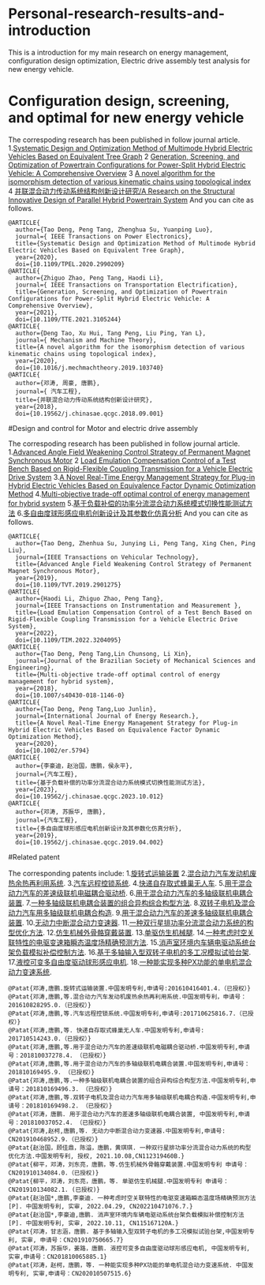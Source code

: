 # Personal-research-results-and-introduction
This is a introduction for my main research on energy management, configuration design optimization, Electric drive assembly test analysis for new energy vehicle.
# Configuration design, screening, and optimal for new energy vehicle

The correspoding research has been published in follow journal article.
1.[Systematic Design and Optimization Method of Multimode Hybrid Electric Vehicles Based on Equivalent Tree Graph](https://ieeexplore.ieee.org/document/9078871) 
2 [Generation, Screening, and Optimization of Powertrain Configurations for Power-Split Hybrid Electric Vehicle: A Comprehensive Overview](https://ieeexplore.ieee.org/document/9514573)
3 [A novel algorithm for the isomorphism detection of various kinematic chains using topological index](https://www.sciencedirect.com/science/article/pii/S0094114X19323468)
4 [并联混合动力传动系统结构创新设计研究/A Research on the Structural Innovative Design of Parallel Hybrid Powertrain System](http://www.qichegongcheng.com/CN/10.19562/j.chinasae.qcgc.2018.09.001)
And you can cite as follows.
```
@ARTICLE{
  author={Tao Deng, Peng Tang, Zhenghua Su, Yuanping Luo},
  journal={ IEEE Transactions on Power Electronics}, 
  title={Systematic Design and Optimization Method of Multimode Hybrid Electric Vehicles Based on Equivalent Tree Graph}, 
  year={2020},
  doi={10.1109/TPEL.2020.2990209}
@ARTICLE{
  author={Zhiguo Zhao, Peng Tang, Haodi Li},
  journal={ IEEE Transactions on Transportation Electrification}, 
  title={Generation, Screening, and Optimization of Powertrain Configurations for Power-Split Hybrid Electric Vehicle: A Comprehensive Overview}, 
  year={2021},
  doi={10.1109/TTE.2021.3105244}
@ARTICLE{
  author={Deng Tao, Xu Hui, Tang Peng, Liu Ping, Yan L},
  journal={ Mechanism and Machine Theory}, 
  title={A novel algorithm for the isomorphism detection of various kinematic chains using topological index}, 
  year={2020},
  doi={10.1016/j.mechmachtheory.2019.103740}
@ARTICLE{
  author={邓涛, 周豪, 唐鹏},
  journal={ 汽车工程}, 
  title={并联混合动力传动系统结构创新设计研究}, 
  year={2018},
  doi={10.19562/j.chinasae.qcgc.2018.09.001}
```
#Design and control for Motor and electric drive assembly

The correspoding research has been published in follow journal article.
1.[Advanced Angle Field Weakening Control Strategy of Permanent Magnet Synchronous Motor](https://ieeexplore.ieee.org/document/8651428) 
2 [Load Emulation Compensation Control of a Test Bench Based on Rigid-Flexible Coupling Transmission for a Vehicle Electric Drive System](https://ieeexplore.ieee.org/document/9875333)
3.[A Novel Real-Time Energy Management Strategy for Plug-in Hybrid Electric Vehicles Based on Equivalence Factor Dynamic Optimization Method](https://onlinelibrary.wiley.com/doi/10.1002/er.5794)
4.[Multi-objective trade-off optimal control of energy management for hybrid system](https://link.springer.com/article/10.1007/s40430-018-1146-0)
5.[基于负载补偿的功率分流混合动力系统模式切换性能测试方法](http://www.qichegongcheng.com/CN/10.19562/j.chinasae.qcgc.2023.10.012)
6.[多自由度球形感应电机创新设计及其参数化仿真分析](http://www.qichegongcheng.com/CN/10.19562/j.chinasae.qcgc.2019.04.002)
And you can cite as follows.
```
@ARTICLE{
  author={Tao Deng, Zhenhua Su, Junying Li, Peng Tang, Xing Chen, Ping Liu},
  journal={IEEE Transactions on Vehicular Technology}, 
  title={Advanced Angle Field Weakening Control Strategy of Permanent Magnet Synchronous Motor}, 
  year={2019},
  doi={10.1109/TVT.2019.2901275}
@ARTICLE{
  author={Haodi Li, Zhiguo Zhao, Peng Tang},
  journal={IEEE Transactions on Instrumentation and Measurement }, 
  title={Load Emulation Compensation Control of a Test Bench Based on Rigid-Flexible Coupling Transmission for a Vehicle Electric Drive System}, 
  year={2022},
  doi={10.1109/TIM.2022.3204095}
@ARTICLE{
  author={Tao Deng, Peng Tang,Lin Chunsong, Li Xin},
  journal={Journal of the Brazilian Society of Mechanical Sciences and Engineering}, 
  title={Multi-objective trade-off optimal control of energy management for hybrid system}, 
  year={2018},
  doi={10.1007/s40430-018-1146-0}
@ARTICLE{
  author={Tao Deng, Peng Tang,Luo Junlin},
  journal={International Journal of Energy Research.}, 
  title={A Novel Real-Time Energy Management Strategy for Plug-in Hybrid Electric Vehicles Based on Equivalence Factor Dynamic Optimization Method}, 
  year={2020},
  doi={10.1002/er.5794}
@ARTICLE{
  author={李豪迪，赵治国，唐鹏，侯永平},
  journal={汽车工程}, 
  title={基于负载补偿的功率分流混合动力系统模式切换性能测试方法}, 
  year={2023},
  doi={10.19562/j.chinasae.qcgc.2023.10.012}
@ARTICLE{
  author={邓涛, 苏振华, 唐鹏},
  journal={汽车工程}, 
  title={多自由度球形感应电机创新设计及其参数化仿真分析}, 
  year={2019},
  doi={10.19562/j.chinasae.qcgc.2019.04.002}
```

#Related patent

The corresponding patents include:
1.[旋转式运输装置](http://epub.cnipa.gov.cn/Dxb/AdvancedQuery)
2.[混合动力汽车发动机废热余热再利用系统](http://epub.cnipa.gov.cn/Dxb/AdvancedQuery).
3.[汽车远程控锁系统](http://epub.cnipa.gov.cn/Dxb/AdvancedQuery).
4.[快递自存取式蜂巢无人车](http://epub.cnipa.gov.cn/Dxb/AdvancedQuery).
5.[用于混合动力汽车的差速级联机电磁耦合驱动桥](http://epub.cnipa.gov.cn/Dxb/AdvancedQuery).
6.[用于混合动力汽车的多轴级联机电耦合装置](http://epub.cnipa.gov.cn/Dxb/AdvancedQuery).
7.[一种多轴级联机电耦合装置的组合异构综合构型方法](http://epub.cnipa.gov.cn/Dxb/AdvancedQuery).
8.[双转子电机及混合动力汽车用多轴级联机电耦合构造](http://epub.cnipa.gov.cn/Dxb/AdvancedQuery).
9.[用于混合动力汽车的差速多轴级联机电耦合装置](http://epub.cnipa.gov.cn/Dxb/AdvancedQuery).
10.[无动力中断混合动力变速器](http://epub.cnipa.gov.cn/Dxb/AdvancedQuery).
11.[一种双行星排功率分流混合动力系统的构型优化方法](http://epub.cnipa.gov.cn/Dxb/AdvancedQuery).
12.[仿生机械外骨骼穿戴装置](http://epub.cnipa.gov.cn/Dxb/AdvancedQuery).
13.[单驱仿生机械腿](http://epub.cnipa.gov.cn/Dxb/AdvancedQuery).
14.[一种考虑时空关联特性的电驱变速箱瞬态温度场精确预测方法](http://epub.cnipa.gov.cn/Dxb/AdvancedQuery).
15.[消声室环境内车辆电驱动系统台架负载模拟补偿控制方法](http://epub.cnipa.gov.cn/Dxb/AdvancedQuery).
16.[基于多轴输入型双转子电机的多工况模拟试验台架](http://epub.cnipa.gov.cn/Dxb/AdvancedQuery).
17.[液控可变多自由度驱动球形感应电机](http://epub.cnipa.gov.cn/Dxb/AdvancedQuery).
18.[一种能实现多种PX功能的单电机混合动力变速系统](http://epub.cnipa.gov.cn/Dxb/AdvancedQuery).
```
@Patat{邓涛,唐鹏.旋转式运输装置.中国发明专利,申请号:201610416401.4.（已授权）}
@Patat{邓涛,唐鹏,等.混合动力汽车发动机废热余热再利用系统.中国发明专利，申请号：201610828295.0.（已授权）}
@Patat{邓涛,唐鹏,等.汽车远程控锁系统.中国发明专利,申请号:201710625816.7.（已授权）}
@Patat{邓涛,唐鹏,等. 快递自存取式蜂巢无人车.中国发明专利,申请号: 201710514243.0.（已授权）}
@Patat{邓涛,唐鹏,等.用于混合动力汽车的差速级联机电磁耦合驱动桥.中国发明专利,申请号：201810037278.4. （已授权）}
@Patat{邓涛,唐鹏,等.用于混合动力汽车的多轴级联机电耦合装置.中国发明专利,申请号：201810169495.9. （已授权）}
@Patat{邓涛,唐鹏,等.一种多轴级联机电耦合装置的组合异构综合构型方法.中国发明专利,申请号：201810169496.3. （已授权）}
@Patat{邓涛,唐鹏,等.双转子电机及混合动力汽车用多轴级联机电耦合构造.中国发明专利,申请号：201810169498.2. （已授权）}
@Patat{邓涛，唐鹏. 用于混合动力汽车的差速多轴级联机电耦合装置, 中国发明专利,申请号：201810037052.4. （已授权）}
@Patat{邓涛,赵柯,唐鹏,等. 无动力中断混合动力变速器.中国发明专利,申请号: CN201910468952.9.（已授权）}
@Patat{赵治国，顾佳鼎，陈溢，唐鹏，黄琪琪. 一种双行星排功率分流混合动力系统的构型优化方法.中国发明专利, 授权, 2021.10.08,CN112319460B.}
@Patat{柳平，邓涛，刘东亮，唐鹏，等.仿生机械外骨骼穿戴装置.中国发明专利 申请号：CN201910134084.0.（已授权)}
@Patat{柳平，邓涛，刘东亮，唐鹏，等. 单驱仿生机械腿.中国发明专利 申请号：CN201910134082.1. (已授权)}
@Patat{赵治国*,唐鹏,李豪迪. 一种考虑时空关联特性的电驱变速箱瞬态温度场精确预测方法[P]. 中国发明专利, 实审, 2022.04.29, CN202210471076.7.}
@Patat{赵治国*,李豪迪,唐鹏. 消声室环境内车辆电驱动系统台架负载模拟补偿控制方法[P]. 中国发明专利, 实审, 2022.10.11, CN115167120A.}
@Patat{邓涛，甘志涵，唐鹏. 基于多轴输入型双转子电机的多工况模拟试验台架,中国发明专利, 实审, 申请号：CN201910750665.7}
@Patat{邓涛，苏振华，姜路，唐鹏. 液控可变多自由度驱动球形感应电机, 中国发明专利, 实审,申请号：CN201810065885.1}
@Patat{邓涛，赵柯，唐鹏，等. 一种能实现多种PX功能的单电机混合动力变速系统. 中国发明专利, 实审,申请号：CN202010507515.6}
